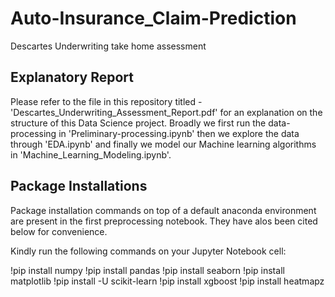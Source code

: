 # Auto-Insurance_Claim-Prediction
Descartes Underwriting take home assessment

## Explanatory Report 
Please refer to the file in this repository titled - 'Descartes_Underwriting_Assessment_Report.pdf' for an explanation on the structure of this Data Science project.
Broadly we first run the data-processing in 'Preliminary-processing.ipynb' then we explore the data through 'EDA.ipynb' and finally we model our Machine learning algorithms in 'Machine_Learning_Modeling.ipynb'.

## Package Installations
Package installation commands on top of a default anaconda environment are present in the first preprocessing notebook. They have alos been cited below for convenience.

Kindly run the following commands on your Jupyter Notebook cell:

!pip install numpy
!pip install pandas
!pip install seaborn
!pip install matplotlib
!pip install -U scikit-learn
!pip install xgboost
!pip install heatmapz

